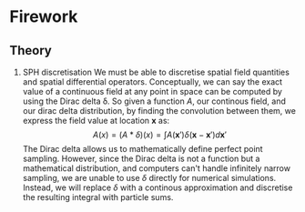 # Firework

## Theory
1. SPH discretisation
We must be able to discretise spatial field quantities and spatial differential operators. Conceptually, we can say the exact value of a continuous field at any point in space can be computed by using the Dirac delta δ. So given a function $A$, our continous field, and our dirac delta distribution, by finding the convolution between them, we express the field value at location $\mathbf{x}$ as: $$A(x) = (A * \delta)(x) = \int A(\mathbf{x}')\delta (\mathbf{x} - \mathbf{x}') d\mathbf{x}'$$ The Dirac delta allows us to mathematically define perfect point sampling. However, since the Dirac delta is not a function but a mathematical distribution, and computers can't handle infinitely narrow sampling, we are unable to use $\delta$ directly for numerical simulations. Instead, we will replace $\delta$ with a continous approximation and discretise the resulting integral with particle sums. 

